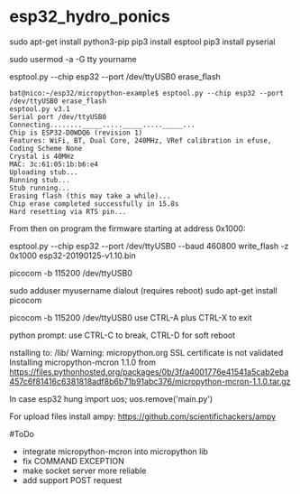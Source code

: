 # esp32_hydro_ponics
sudo apt-get install python3-pip
pip3 install esptool
pip3 install pyserial

sudo usermod -a -G tty yourname

esptool.py --chip esp32 --port /dev/ttyUSB0 erase_flash

````
bat@nico:~/esp32/micropython-example$ esptool.py --chip esp32 --port /dev/ttyUSB0 erase_flash
esptool.py v3.1
Serial port /dev/ttyUSB0
Connecting........_____....._____....._____...
Chip is ESP32-D0WDQ6 (revision 1)
Features: WiFi, BT, Dual Core, 240MHz, VRef calibration in efuse, Coding Scheme None
Crystal is 40MHz
MAC: 3c:61:05:1b:b6:e4
Uploading stub...
Running stub...
Stub running...
Erasing flash (this may take a while)...
Chip erase completed successfully in 15.8s
Hard resetting via RTS pin...
````

From then on program the firmware starting at address 0x1000:


esptool.py --chip esp32 --port /dev/ttyUSB0 --baud 460800 write_flash -z 0x1000 esp32-20190125-v1.10.bin

picocom -b 115200 /dev/ttyUSB0


sudo adduser myusername dialout (requires reboot)
sudo apt-get install picocom

picocom -b 115200 /dev/ttyUSB0
use CTRL-A plus CTRL-X to exit

python prompt:  use CTRL-C to break, CTRL-D for soft reboot


nstalling to: /lib/
Warning: micropython.org SSL certificate is not validated
Installing micropython-mcron 1.1.0 from https://files.pythonhosted.org/packages/0b/3f/a4001776e41541a5cab2eba457c6f81416c6381818adf8b6b71b91abc376/micropython-mcron-1.1.0.tar.gz

In case esp32 hung
import uos; uos.remove('main.py')

For upload files install ampy: https://github.com/scientifichackers/ampy

#ToDo
 - integrate micropython-mcron into micropython lib 
 - fix COMMAND EXCEPTION
 - make socket server more reliable
 - add support POST request

